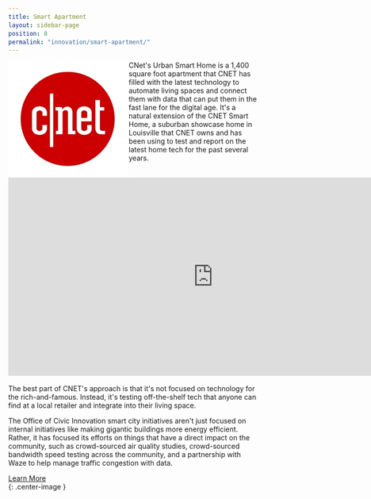 ```yaml
---
title: Smart Apartment
layout: sidebar-page
position: 8
permalink: "innovation/smart-apartment/"
---
```


<img align="left" src="/assets/img/projects/p3/cnet.jpg"> CNet's Urban Smart Home is a 1,400 square foot apartment that CNET has filled with the latest technology to automate living spaces and connect them with data that can put them in the fast lane for the digital age. It's a natural extension of the CNET Smart Home, a suburban showcase home in Louisville that CNET owns and has been using to test and report on the latest home tech for the past several years.

<iframe src="https://www.cnet.com/videos/share/louisville-mayor-greg-fischer-discusses-smart-cities-at-ces-2017/" width="825" height="400" frameBorder="0" seamless="seamless" allowFullScreen></iframe>

The best part of CNET's approach is that it's not focused on technology for the rich-and-famous. Instead, it's testing off-the-shelf tech that anyone can find at a local retailer and integrate into their living space.

The Office of Civic Innovation smart city initiatives aren't just focused on internal initiatives like making gigantic buildings more energy efficient. Rather, it has focused its efforts on things that have a direct impact on the community, such as crowd-sourced air quality studies, crowd-sourced bandwidth speed testing across the community, and a partnership with Waze to help manage traffic congestion with data.

<div class="end-xs hidden-xs col-md-3 button-wrap">
<a class="usa-button usa-button-outline link--external" href="https://projects.lsvll.io/projects/cnet-smart-apartment/" target="_blank">Learn More</a>
</div>{: .center-image }
